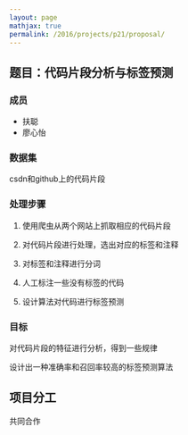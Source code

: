 ```yaml
---
layout: page
mathjax: true
permalink: /2016/projects/p21/proposal/
---
```


## 题目：代码片段分析与标签预测

### 成员

- 扶聪
- 廖心怡

### 数据集

csdn和github上的代码片段

### 处理步骤

1. 使用爬虫从两个网站上抓取相应的代码片段

2. 对代码片段进行处理，选出对应的标签和注释

3. 对标签和注释进行分词

4. 人工标注一些没有标签的代码

5. 设计算法对代码进行标签预测

### 目标

对代码片段的特征进行分析，得到一些规律

设计出一种准确率和召回率较高的标签预测算法

## 项目分工

共同合作
